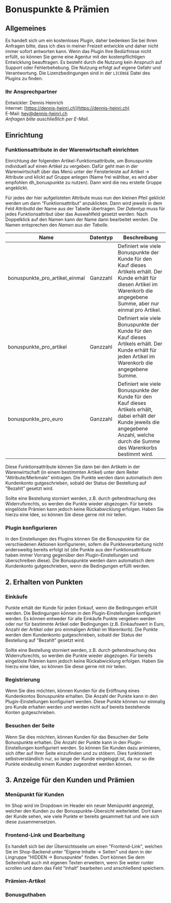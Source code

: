 # Bonuspunkte & Prämien

## Allgemeines

Es handelt sich um ein kostenloses Plugin, daher bedenken Sie bei Ihren Anfragen bitte, dass ich dies in meiner Freizeit entwickle und daher nicht immer sofort antworten kann. Wenn das Plugin Ihre Bedürfnisse nicht erfüllt, so können Sie gerne eine Agentur mit der kostenpflichtigen Entwicklung beauftragen. Es besteht durch die Nutzung kein Anspruch auf Support oder Fehlerbehebung. Die Nutzung erfolgt auf eigene Gefahr und Verantwortung. Die Lizenzbedingungen sind in der `LICENSE` Datei des Plugins zu finden.

### Ihr Ansprechpartner

Entwickler: Dennis Heinrich<br />
Internet: [https://dennis-heinri.ch](https://dennis-heinri.ch)<br />
E-Mail: [hey@dennis-heinri.ch](mailto:hey@dennis-heinri.ch)<br />
*Anfragen bitte auschließlich per E-Mail.*

## Einrichtung

### Funktionsattribute in der Warenwirtschaft einrichten

Einrichtung der folgenden Artikel-Funktionsattribute, um Bonuspunkte individuell auf einen Artikel zu vergeben. Dafür geht man in der Warenwirtschaft über das Menü unter der Fensterleiste auf Artikel → Attribute und klickt auf Gruppe anlegen (Name frei wählbar, es wird aber empfohlen dh_bonuspunkte zu nutzen). Dann wird die neu erstelle Gruppe angeklickt.

Für jedes der hier aufgelisteten Attribute muss nun den kleinen Pfeil geklickt werden um dann “Funktionsattribut” anzuklicken. Dann wird jeweils in dem Feld AttributId der Name aus der Tabelle übertragen. Der *Datentyp* muss für jedes Funktionsattribut über das Auswahlfeld gesetzt werden. Nach Doppelklick auf den Namen kann der Name dann bearbeitet werden. Die Namen entsprechen den *Namen aus der Tabelle*.

| Name | Datentyp | Beschreibung |
| --- | --- | --- |
| bonuspunkte_pro_artikel_einmal | Ganzzahl | Definiert wie viele Bonuspunkte der Kunde für den Kauf dieses Artikels erhält. Der Kunde erhält für diesen Artikel im Warenkorb die angegebene Summe, aber nur einmal pro Artikel. |
| bonuspunkte_pro_artikel | Ganzzahl | Definiert wie viele Bonuspunkte der Kunde für den Kauf dieses Artikels erhält. Der Kunde erhält für jeden Artikel im Warenkorb die angegebene Summe. |
| bonuspunkte_pro_euro | Ganzzahl | Definiert wie viele Bonuspunkte der Kunde für den Kauf dieses Artikels erhält, dabei erhält der Kunde jeweils die angegebene Anzahl, welche durch die Summe des Warenkorbs bestimmt wird. |

Diese Funktionsattribute können Sie dann bei den Artikeln in der Warenwirtschaft (in einem bestimmten Artikel) unter dem Reiter "Attribute/Merkmale" eintragen. Die Punkte werden dann automatisch dem Kundenkonto gutgeschrieben, sobald der Status der Bestellung auf "Bezahlt” gesetzt wird.

Sollte eine Bestellung storniert werden, z.B. durch geltendmachung des Widerrufsrechts, so werden die Punkte wieder abgezogen. Für bereits eingelöste Prämien kann jedoch keine Rückabwicklung erfolgen. Haben Sie hierzu eine Idee, so können Sie diese gerne mit mir teilen.

### Plugin konfigurieren

In den Einstellungen des Plugins können Sie die Bonuspunkte für die verschiedenen Aktionen konfigurieren, sofern die Punkteverarbeitung nicht andersweitig bereits erfolgt ist (die Punkte aus den Funktionsattribute haben immer Vorrang gegenüber den Plugin-Einstellungen und überschreiben diese). Die Bonuspunkte werden dann automatisch dem Kundenkonto gutgeschrieben, wenn die Bedingungen erfüllt werden.

## 2. Erhalten von Punkten

### Einkäufe

Punkte erhält der Kunde für jeden Einkauf, wenn die Bedingungen erfüllt werden. Die Bedingungen können in den Plugin-Einstellungen konfiguriert werden. Es können entweder
für alle Einkäufe Punkte vergeben werden oder nur für bestimmte Artikel oder Bedingungen (z.B. Einkaufswert in Euro, Anzahl der Artikel oder pro einmaligen Artikel im Warenkorb). Die Punkte werden dem Kundenkonto gutgeschrieben, sobald der Status der Bestellung auf "Bezahlt” gesetzt wird.

Sollte eine Bestellung storniert werden, z.B. durch geltendmachung des Widerrufsrechts, so werden die Punkte wieder abgezogen. Für bereits eingelöste Prämien kann jedoch keine Rückabwicklung erfolgen. Haben Sie hierzu eine Idee, so können Sie diese gerne mit mir teilen.

### Registrierung

Wenn Sie dies möchten, können Kunden für die Eröffnung eines Kundenkontos Bonuspunkte erhalten. Die Anzahl der Punkte kann in den Plugin-Einstellungen konfiguriert werden.
Diese Punkte können nur einmalig pro Kunde erhalten werden und werden nicht auf bereits bestehende Konten gutgeschrieben.

### Besuchen der Seite

Wenn Sie dies möchten, können Kunden für das Besuchen der Seite Bonuspunkte erhalten. Die Anzahl der Punkte kann in den Plugin-Einstellungen konfiguriert werden.
So können Sie Kunden dazu animieren, sich öfter auf Ihrer Seite einzufinden und zu stöbern. Dies funktioniert selbstverständlich nur, so lange der Kunde eingeloggt ist,
da nur so die Punkte eindeutig einem Kunden zugeordnet werden können.

## 3. Anzeige für den Kunden und Prämien

### Menüpunkt für Kunden

Im Shop wird im Dropdown im Header ein neuer Menüpunkt angezeigt, welcher den Kunden zu der Bonuspunkte-Übersicht weiterleitet. Dort kann der Kunde sehen, wie viele Punkte er bereits gesammelt hat und wie sich diese zusammensetzen.

### Frontend-Link und Bearbeitung

Es handelt sich bei der Übersichtsseite um einen "Frontend-Link", welchen Sie im Shop-Backend unter "Eigene Inhalte → Seiten" und dann in der Lingruppe "HIDDEN → Bonuspunkte" finden. Dort können Sie dem Seiteninhalt auch mit eigenen Texten erweitern, wenn Sie weiter runter scrollen und dann das Feld "Inhalt" bearbeiten und anschließend speichern.

### Prämien-Artikel

### Bonusguthaben

<style>
  /* This is only for the plugin tab needed */
  .markdown h2 {
    border-bottom: 4px solid #eee;
  }
  .markdown h3 {
    font-size: .9rem;
    text-decoration: underline;
  }
  .markdown table {
    margin-bottom: 1rem;
  }
</style>
